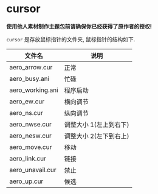 # cursor

**使用他人素材制作主题包前请确保你已经获得了原作者的授权!**

`cursor` 是存放鼠标指针的文件夹, 鼠标指针的结构如下.

| 文件名           | 说明                    |
| ---------------- | ---------------------- |
| aero_arrow.cur   | 正常                    |
| aero_busy.ani    | 忙碌                    |
| aero_working.ani | 程序启动                |
| aero_ew.cur      | 横向调节                |
| aero_ns.cur      | 纵向调节                |
| aero_nwse.cur    | 调整大小 1(左上到右下)   |
| aero_nesw.cur    | 调整大小 2(左下到右上)   |
| aero_move.cur    | 移动                    |
| aero_link.cur    | 链接                    |
| aero_unavail.cur | 禁止                    |
| aero_up.cur      | 候选                    |

